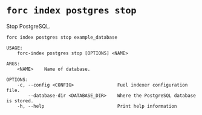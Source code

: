 # `forc index postgres stop`

Stop PostgreSQL.

```text
forc index postgres stop example_database
```

```text
USAGE:
    forc-index postgres stop [OPTIONS] <NAME>

ARGS:
    <NAME>    Name of database.

OPTIONS:
    -c, --config <CONFIG>                Fuel indexer configuration file.
        --database-dir <DATABASE_DIR>    Where the PostgreSQL database is stored.
    -h, --help                           Print help information
```
